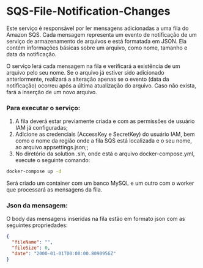 # SQS-File-Notification-Changes

Este serviço é responsável por ler mensagens adicionadas a uma fila do Amazon SQS. Cada mensagem representa um evento de notificação de um serviço de armazenamento de arquivos e está formatada em JSON. Ela contém informações básicas sobre um arquivo, como nome, tamanho e data da notificação.

O serviço lerá cada mensagem na fila e verificará a existência de um arquivo pelo seu nome. Se o arquivo já estiver sido adicionado anteriormente, realizará a alteração apenas se o evento (data da notificação) ocorreu após a última atualização do arquivo. Caso não exista, fará a inserção de um novo arquivo.

### Para executar o serviço:

1. A fila deverá estar previamente criada e com as permissões de usuário IAM já configuradas;
2. Adicione as credenciais (AccessKey e SecretKey) do usuário IAM, bem como o nome da região onde a fila SQS está localizada e o seu nome, ao arquivo appsettings.json;;
3. No diretório da solution .sln, onde está o arquivo docker-compose.yml, execute o seguinte comando:
```bash
docker-compose up -d

```
Será criado um container com um banco MySQL e um outro com o worker que processará as mensagens da fila.

### Json da mensagem:

O body das mensagens inseridas na fila estão em formato json com as seguintes propriedades:
```json
{
  "fileName": "",
  "fileSize": 0,
  "date": "2000-01-01T00:00:00.8090956Z"
}
```
